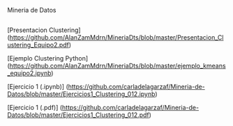 Mineria de Datos
##
[Presentacion Clustering] (https://github.com/AlanZamMdrn/MineriaDts/blob/master/Presentacion_Clustering_Equipo2.pdf)

[Ejemplo Clustering Python] (https://github.com/AlanZamMdrn/MineriaDts/blob/master/ejemplo_kmeans_equipo2.ipynb)

[Ejercicio 1 (.ipynb)] (https://github.com/carladelagarzaf/Mineria-de-Datos/blob/master/Ejercicios1_Clustering_012.ipynb)

[Ejercicio 1 (.pdf)] (https://github.com/carladelagarzaf/Mineria-de-Datos/blob/master/Ejercicios1_Clustering_012.pdf)
